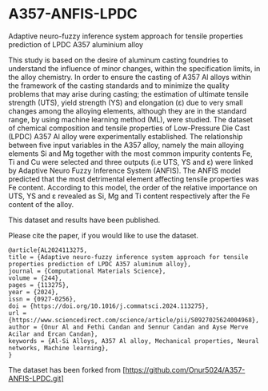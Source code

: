 # A357-ANFIS-LPDC
Adaptive neuro-fuzzy inference system approach for tensile properties prediction of LPDC A357 aluminium alloy

This study is based on the desire of aluminum casting foundries to understand the influence of minor changes, within the specification limits, in the alloy chemistry. In order to ensure the casting of A357 Al alloys within the framework of the casting standards and to minimize the quality problems that may arise during casting; the estimation of ultimate tensile strength (UTS), yield strength (YS) and elongation (ε) due to very small changes among the alloying elements, although they are in the standard range, by using machine learning method (ML), were studied. The dataset of chemical composition and tensile properties of Low-Pressure Die Cast (LPDC) A357 Al alloy were experimentally established. The relationship between five input variables in the A357 alloy, namely the main alloying elements Si and Mg together with the most common impurity contents Fe, Ti and Cu were selected and three outputs (i.e UTS, YS and ε) were linked by Adaptive Neuro Fuzzy Inference System (ANFIS). The ANFIS model predicted that the most detrimental element affecting tensile properties was Fe content. According to this model, the order of the relative importance on UTS, YS and ε revealed as Si, Mg and Ti content respectively after the Fe content of the alloy.

This dataset and results have been published.

Please cite the paper, if you would like to use the dataset.

```
@article{AL2024113275,
title = {Adaptive neuro-fuzzy inference system approach for tensile properties prediction of LPDC A357 aluminum alloy},
journal = {Computational Materials Science},
volume = {244},
pages = {113275},
year = {2024},
issn = {0927-0256},
doi = {https://doi.org/10.1016/j.commatsci.2024.113275},
url = {https://www.sciencedirect.com/science/article/pii/S0927025624004968},
author = {Onur Al and Fethi Candan and Sennur Candan and Ayse Merve Acilar and Ercan Candan},
keywords = {Al-Si Alloys, A357 Al alloy, Mechanical properties, Neural networks, Machine learning},
}
```

The dataset has been forked from [https://github.com/Onur5024/A357-ANFIS-LPDC.git]
